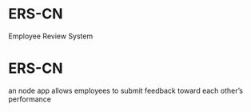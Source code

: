 # ERS-CN
Employee Review System


 # ERS-CN 
 an node app allows employees to submit feedback toward each other’s performance
